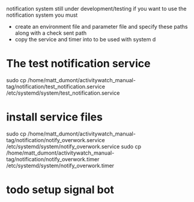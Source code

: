 notification system still under development/testing if you want
to use the notification system you must
* create an environment file and parameter file and specify these paths along with a check sent path
* copy the service and timer into to be used with system d

# The test notification service
sudo cp /home/matt_dumont/activitywatch_manual-tag/notification/test_notification.service /etc/systemd/system/test_notification.service

# install service files
sudo cp /home/matt_dumont/activitywatch_manual-tag/notification/notify_overwork.service /etc/systemd/system/notify_overwork.service
sudo cp /home/matt_dumont/activitywatch_manual-tag/notification/notify_overwork.timer /etc/systemd/system/notify_overwork.timer

# todo setup signal bot

